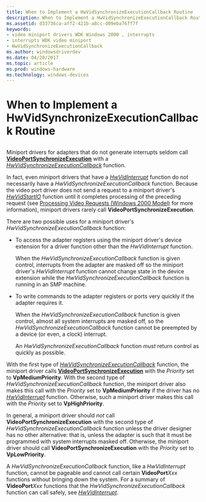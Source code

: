 ```yaml
---
title: When to Implement a HwVidSynchronizeExecutionCallback Routine
description: When to Implement a HwVidSynchronizeExecutionCallback Routine
ms.assetid: d33736ca-aff2-421b-a8cc-d09eba76ff7f
keywords:
- video miniport drivers WDK Windows 2000 , interrupts
- interrupts WDK video miniport
- HwVidSynchronizeExecutionCallback
ms.author: windowsdriverdev
ms.date: 04/20/2017
ms.topic: article
ms.prod: windows-hardware
ms.technology: windows-devices
---
```


# When to Implement a HwVidSynchronizeExecutionCallback Routine


## <span id="ddk_when_to_implement_a_hwvidsynchronizeexecutioncallback_routine_gg"></span><span id="DDK_WHEN_TO_IMPLEMENT_A_HWVIDSYNCHRONIZEEXECUTIONCALLBACK_ROUTINE_GG"></span>


Miniport drivers for adapters that do not generate interrupts seldom call [**VideoPortSynchronizeExecution**](https://msdn.microsoft.com/library/windows/hardware/ff570372) with a [*HwVidSynchronizeExecutionCallback*](https://msdn.microsoft.com/library/windows/hardware/ff567369) function.

In fact, even miniport drivers that have a [*HwVidInterrupt*](https://msdn.microsoft.com/library/windows/hardware/ff567349) function do not necessarily have a *HwVidSynchronizeExecutionCallback* function. Because the video port driver does not send a request to a miniport driver's [*HwVidStartIO*](https://msdn.microsoft.com/library/windows/hardware/ff567367) function until it completes processing of the preceding request (see [Processing Video Requests (Windows 2000 Model)](processing-video-requests--windows-2000-model-.md) for more information), miniport drivers rarely call **VideoPortSynchronizeExecution**.

There are two possible uses for a miniport driver's *HwVidSynchronizeExecutionCallback* function:

-   To access the adapter registers using the miniport driver's device extension for a driver function other than the *HwVidInterrupt* function.

    When the *HwVidSynchronizeExecutionCallback* function is given control, interrupts from the adapter are masked off so the miniport driver's *HwVidInterrupt* function cannot change state in the device extension while the *HwVidSynchronizeExecutionCallback* function is running in an SMP machine.

-   To write commands to the adapter registers or ports very quickly if the adapter requires it.

    When the *HwVidSynchronizeExecutionCallback* function is given control, almost all system interrupts are masked off, so the *HwVidSynchronizeExecutionCallback* function cannot be preempted by a device (or even, a clock) interrupt.

    An *HwVidSynchronizeExecutionCallback* function *must* return control as quickly as possible.

With the first type of [*HwVidSynchronizeExecutionCallback*](https://msdn.microsoft.com/library/windows/hardware/ff567369) function, the miniport driver calls [**VideoPortSynchronizeExecution**](https://msdn.microsoft.com/library/windows/hardware/ff570372) with the *Priority* set to **VpMediumPriority**. With the second type of *HwVidSynchronizeExecutionCallback* function, the miniport driver also makes this call with the *Priority* set to **VpMediumPriority** if the driver has no [*HwVidInterrupt*](https://msdn.microsoft.com/library/windows/hardware/ff567349) function. Otherwise, such a miniport driver makes this call with the *Priority* set to **VpHighPriority**.

In general, a miniport driver should *not* call **VideoPortSynchronizeExecution** with the second type of *HwVidSynchronizeExecutionCallback* function unless the driver designer has no other alternative: that is, unless the adapter is such that it must be programmed with system interrupts masked off. Otherwise, the miniport driver should call **VideoPortSynchronizeExecution** with the *Priority* set to **VpLowPriority**.

A *HwVidSynchronizeExecutionCallback* function, like a *HwVidInterrupt* function, cannot be pageable and cannot call certain **VideoPort***Xxx* functions without bringing down the system. For a summary of **VideoPort***Xxx* functions that the *HwVidSynchronizeExecutionCallback* function can call safely, see [*HwVidInterrupt*](https://msdn.microsoft.com/library/windows/hardware/ff567349).

 

 





